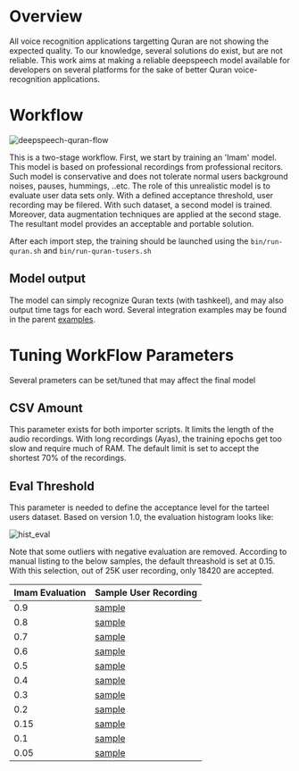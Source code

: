 # Overview
All voice recognition applications targetting Quran are not showing the expected quality. To our knowledge, several solutions do exist, but are not reliable.
This work aims at making a reliable deepspeech model available for developers on several platforms for the sake of better Quran voice-recognition applications.

# Workflow
![deepspeech-quran-flow](https://user-images.githubusercontent.com/90985/83131080-98cdd980-a0df-11ea-8801-dd325739fd15.png)

This is a two-stage workflow. First, we start by training an 'Imam' model. This model is based on professional recordings from professional recitors. Such model is conservative and does not tolerate normal users background noises, pauses, hummings, ..etc.
The role of this unrealistic model is to evaluate user data sets only. With a defined acceptance threshold, user recording may be filered. With such dataset, a second model is trained.
Moreover, data augmentation techniques are applied at the second stage. The resultant model provides an acceptable and portable solution.

After each import step, the training should be launched using the `bin/run-quran.sh` and `bin/run-quran-tusers.sh`

## Model output
The model can simply recognize Quran texts (with tashkeel), and may also output time tags for each word.
Several integration examples may be found in the parent [examples](https://github.com/mozilla/DeepSpeech-examples).

# Tuning WorkFlow Parameters
Several prameters can be set/tuned that may affect the final model
## CSV Amount
This parameter exists for both importer scripts. It limits the length of the audio recordings. With long recordings (Ayas), the training epochs get too slow and require much of RAM. The default limit is set to accept the shortest 70% of the recordings.
## Eval Threshold
This parameter is needed to define the acceptance level for the tarteel users dataset. Based on version 1.0, the evaluation histogram looks like:

![hist_eval](https://user-images.githubusercontent.com/90985/83154322-481aa880-a100-11ea-882c-e38c6972c635.PNG)

Note that some outliers with negative evaluation are removed. According to manual listing to the below samples, the default threashold is set at 0.15. With this selection, out of 25K user recording, only 18420 are accepted.

| Imam Evaluation  | Sample User Recording |
| ------------- | ------------- |
| 0.9 | [sample](https://rawcdn.githack.com/tarekeldeeb/DeepSpeech-Quran/5c19fe62d0353e2b13e4ccdf45ca47244cb3e447/data/quran_tusers/samples/eval0.90_104_8_200138152.wav)  |
| 0.8 | [sample](https://rawcdn.githack.com/tarekeldeeb/DeepSpeech-Quran/5c19fe62d0353e2b13e4ccdf45ca47244cb3e447/data/quran_tusers/samples/eval0.80_15_40_3619386559.wav)  |
| 0.7 | [sample](https://rawcdn.githack.com/tarekeldeeb/DeepSpeech-Quran/5c19fe62d0353e2b13e4ccdf45ca47244cb3e447/data/quran_tusers/samples/eval0.70_54_3_1843155457.wav)  |
| 0.6 | [sample](https://rawcdn.githack.com/tarekeldeeb/DeepSpeech-Quran/5c19fe62d0353e2b13e4ccdf45ca47244cb3e447/data/quran_tusers/samples/eval0.60_35_19_2709284236.wav)  |
| 0.5 | [sample](https://rawcdn.githack.com/tarekeldeeb/DeepSpeech-Quran/5c19fe62d0353e2b13e4ccdf45ca47244cb3e447/data/quran_tusers/samples/eval0.50_16_56_2551827829.wav)  |
| 0.4 | [sample](https://rawcdn.githack.com/tarekeldeeb/DeepSpeech-Quran/5c19fe62d0353e2b13e4ccdf45ca47244cb3e447/data/quran_tusers/samples/eval0.40_20_17_1693007443.wav)  |
| 0.3 | [sample](https://rawcdn.githack.com/tarekeldeeb/DeepSpeech-Quran/5c19fe62d0353e2b13e4ccdf45ca47244cb3e447/data/quran_tusers/samples/eval0.30_6_56_2270203246.wav)  |
| 0.2 | [sample](https://rawcdn.githack.com/tarekeldeeb/DeepSpeech-Quran/5c19fe62d0353e2b13e4ccdf45ca47244cb3e447/data/quran_tusers/samples/eval0.20_11_82_1615274534.wav)  |
| 0.15 | [sample](https://rawcdn.githack.com/tarekeldeeb/DeepSpeech-Quran/5c19fe62d0353e2b13e4ccdf45ca47244cb3e447/data/quran_tusers/samples/eval0.15_8_27_83843297.wav)  |
| 0.1 | [sample](https://rawcdn.githack.com/tarekeldeeb/DeepSpeech-Quran/5c19fe62d0353e2b13e4ccdf45ca47244cb3e447/data/quran_tusers/samples/eval0.10_8_14_3524780292.wav)  |
| 0.05 | [sample](https://rawcdn.githack.com/tarekeldeeb/DeepSpeech-Quran/5c19fe62d0353e2b13e4ccdf45ca47244cb3e447/data/quran_tusers/samples/eval0.05_2_179_1044022222.wav)  |

